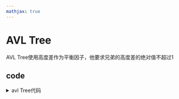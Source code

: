 ```yaml
---
mathjax: true
---
```



# AVL Tree
 AVL Tree使用高度差作为平衡因子，他要求兄弟的高度差的绝对值不超过1
## code
<details>
<summary>avl Tree代码</summary>
{% include_code tree lang:cpp cpp/perfect/data_structure/avl_tree.h %}
</details>


